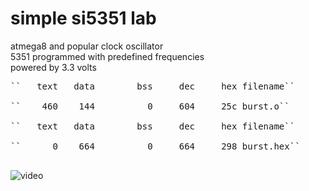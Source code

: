 #  simple si5351 lab

atmega8 and popular clock oscillator<br>
5351 programmed with predefined frequencies<br>
powered by 3.3 volts<br>
<pre>
``   text   data	    bss	    dec	    hex	filename``<br>
``    460    144	      0	    604	    25c	burst.o``<br>
``   text   data	    bss	    dec	    hex	filename``<br>
``      0    664	      0	    664	    298	burst.hex``<br>
</pre>
![video](video.gif)
